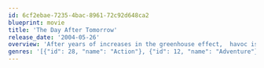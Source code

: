 ```yaml
---
id: 6cf2ebae-7235-4bac-8961-72c92d648ca2
blueprint: movie
title: 'The Day After Tomorrow'
release_date: '2004-05-26'
overview: 'After years of increases in the greenhouse effect,  havoc is wreaked globally in the form of catastrophic hurricanes, tornadoes, tidal waves, floods and the beginning of a new Ice Age. Paleoclimatologist, Jack Hall tries to warn the world while also shepherding to safety his son, trapped in New York after the city is overwhelmed by the start of the new big freeze.'
genres: '[{"id": 28, "name": "Action"}, {"id": 12, "name": "Adventure"}, {"id": 878, "name": "Science Fiction"}, {"id": 53, "name": "Thriller"}]'
---
```


